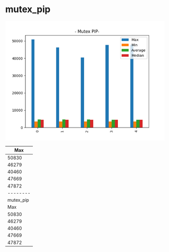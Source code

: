 # mutex_pip
![mutex_pip](mutex_pip.png)

| Max       |
| --------- |
| 50830     |
| 46279     |
| 40460     |
| 47669     |
| 47872     |
| --------  |
| mutex_pip |
| Max       |
| 50830     |
| 46279     |
| 40460     |
| 47669     |
| 47872     |
